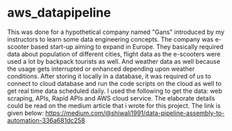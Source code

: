 # aws_datapipeline

This was done for a hypothetical company named "Gans" introduced by my instructors to learn some data engineering concepts. The company was e-scooter based start-up aiming to expand in Europe. They basically required data about population of different cities, flight data as the e-scooters were used a lot by backpack tourists as well. And weather data as well because the usage gets interrupted or enhanced depending upon weather conditions. After storing it locally in a database, it was required of us to connect to cloud database and run the code scripts on the cloud as well to get real time data scheduled daily. I used the following to get the data: web scraping, APIs, Rapid APIs and AWS cloud service. The elaborate details could be read on the medium article that i wrote for this project. The link is given below: 
https://medium.com/@shiwali1991/data-pipeline-assembly-to-automation-336a681dc258
